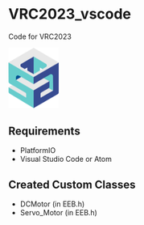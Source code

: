 # VRC2023_vscode
Code for VRC2023
<div><img src="./image/logo.png" alt="Icon" width="100"></div>

## Requirements

- PlatformIO
- Visual Studio Code or Atom

## Created Custom Classes

- DCMotor (in EEB.h)
- Servo_Motor (in EEB.h)

